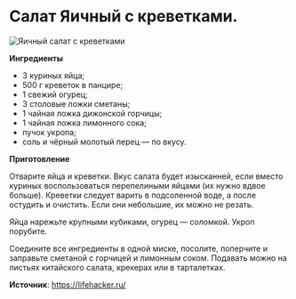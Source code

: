 # Салат Яичный с креветками.

![Яичный салат с креветками](/images/Kulinar/Salad/yayca_krevetki.jpg 'Яичный салат с креветками')

**Ингредиенты**

- 3 куриных яйца;
- 500 г креветок в панцире;
- 1 свежий огурец;
- 3 столовые ложки сметаны;
- 1 чайная ложка дижонской горчицы;
- 1 чайная ложка лимонного сока;
- пучок укропа;
- соль и чёрный молотый перец — по вкусу.

**Приготовление**

Отварите яйца и креветки. Вкус салата будет изысканней, если вместо куриных воспользоваться перепелиными яйцами (их нужно вдвое больше). Креветки следует варить в подсоленной воде, а после остудить и очистить. Если они небольшие, их можно не резать.

Яйца нарежьте крупными кубиками, огурец — соломкой. Укроп порубите.

Соедините все ингредиенты в одной миске, посолите, поперчите и заправьте сметаной с горчицей и лимонным соком. Подавать можно на листьях китайского салата, крекерах или в тарталетках.

**Источник**: https://lifehacker.ru/
